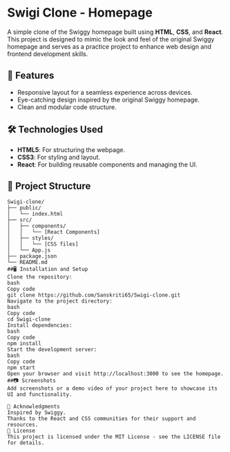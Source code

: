# Swigi Clone - Homepage

A simple clone of the Swiggy homepage built using **HTML**, **CSS**, and **React**. This project is designed to mimic the look and feel of the original Swiggy homepage and serves as a practice project to enhance web design and frontend development skills.

## 🚀 Features

- Responsive layout for a seamless experience across devices.
- Eye-catching design inspired by the original Swiggy homepage.
- Clean and modular code structure.

## 🛠️ Technologies Used

- **HTML5**: For structuring the webpage.
- **CSS3**: For styling and layout.
- **React**: For building reusable components and managing the UI.

## 📂 Project Structure
 ```text
Swigi-clone/
├── public/
│   └── index.html
├── src/
│   ├── components/
│   │   └── [React Components]
│   ├── styles/
│   │   └── [CSS files]
│   └── App.js
├── package.json
└── README.md
##🖥️ Installation and Setup
Clone the repository:
bash
Copy code
git clone https://github.com/Sanskriti65/Swigi-clone.git
Navigate to the project directory:
bash
Copy code
cd Swigi-clone
Install dependencies:
bash
Copy code
npm install
Start the development server:
bash
Copy code
npm start
Open your browser and visit http://localhost:3000 to see the homepage.
##📷 Screenshots
Add screenshots or a demo video of your project here to showcase its UI and functionality.

🙌 Acknowledgments
Inspired by Swiggy.
Thanks to the React and CSS communities for their support and resources.
📝 License
This project is licensed under the MIT License - see the LICENSE file for details.
